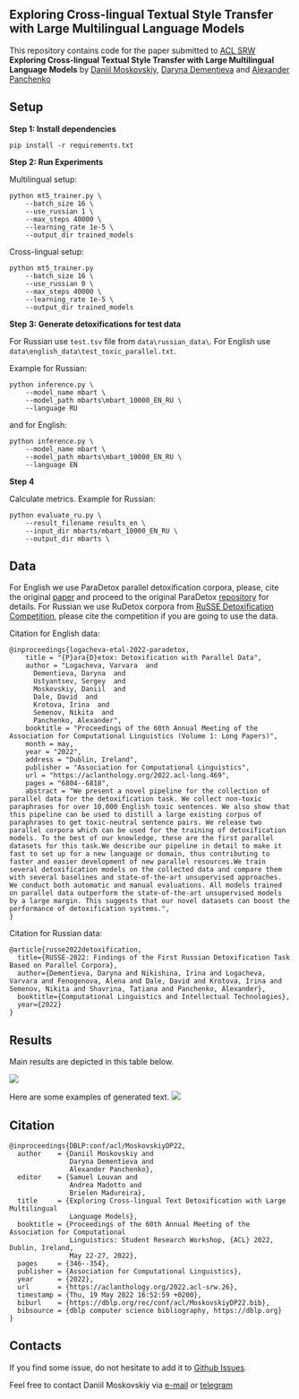 ## Exploring Cross-lingual Textual Style Transfer with Large Multilingual Language Models
This repository contains code for the paper submitted to [ACL SRW](https://sites.google.com/view/acl-srw-2022/home) **Exploring Cross-lingual Textual Style Transfer with Large Multilingual Language Models**
by [Daniil Moskovskiy](mailto:daniil.moskovskiy@skoltech.ru), [Daryna Dementieva](mailto:daryna.dementieva@skoltech.ru) and [Alexander Panchenko](mailto:a.panchenko@skoltech.ru)

## Setup

**Step $1$: Install dependencies**

```
pip install -r requirements.txt
```

**Step $2$: Run Experiments**

Multilingual setup:

```
python mt5_trainer.py \
    --batch_size 16 \
    --use_russian 1 \
    --max_steps 40000 \
    --learning_rate 1e-5 \
    --output_dir trained_models 
```

Cross-lingual setup:

```
python mt5_trainer.py
    --batch_size 16 \
    --use_russian 0 \
    --max_steps 40000 \
    --learning_rate 1e-5 \
    --output_dir trained_models 
```

**Step $3$: Generate detoxifications for test data**

For Russian use `test.tsv` file from `data\russian_data\`. For English use `data\english_data\test_toxic_parallel.txt`.

Example for Russian:
``` 
python inference.py \
    --model_name mbart \
    --model_path mbarts\mbart_10000_EN_RU \
    --language RU
```

and for English:

```
python inference.py \
    --model_name mbart \
    --model_path mbarts\mbart_10000_EN_RU \
    --language EN
```


**Step $4$**

Calculate metrics. Example for Russian:

```
python evaluate_ru.py \
    --result_filename results_en \
    --input_dir mbarts/mbart_10000_EN_RU \
    --output_dir mbarts \
```


## Data

For English we use ParaDetox parallel detoxification corpora, please, cite the original [paper](https://aclanthology.org/2022.acl-long.469/) and proceed to the original ParaDetox [repository](https://github.com/skoltech-nlp/paradetox) for details. For Russian we use RuDetox corpora from [RuSSE Detoxification Competition](https://russe.nlpub.org/2022/tox/), please cite the competition if you are going to use the data.

Citation for English data:
```
@inproceedings{logacheva-etal-2022-paradetox,
    title = "{P}ara{D}etox: Detoxification with Parallel Data",
    author = "Logacheva, Varvara  and
      Dementieva, Daryna  and
      Ustyantsev, Sergey  and
      Moskovskiy, Daniil  and
      Dale, David  and
      Krotova, Irina  and
      Semenov, Nikita  and
      Panchenko, Alexander",
    booktitle = "Proceedings of the 60th Annual Meeting of the Association for Computational Linguistics (Volume 1: Long Papers)",
    month = may,
    year = "2022",
    address = "Dublin, Ireland",
    publisher = "Association for Computational Linguistics",
    url = "https://aclanthology.org/2022.acl-long.469",
    pages = "6804--6818",
    abstract = "We present a novel pipeline for the collection of parallel data for the detoxification task. We collect non-toxic paraphrases for over 10,000 English toxic sentences. We also show that this pipeline can be used to distill a large existing corpus of paraphrases to get toxic-neutral sentence pairs. We release two parallel corpora which can be used for the training of detoxification models. To the best of our knowledge, these are the first parallel datasets for this task.We describe our pipeline in detail to make it fast to set up for a new language or domain, thus contributing to faster and easier development of new parallel resources.We train several detoxification models on the collected data and compare them with several baselines and state-of-the-art unsupervised approaches. We conduct both automatic and manual evaluations. All models trained on parallel data outperform the state-of-the-art unsupervised models by a large margin. This suggests that our novel datasets can boost the performance of detoxification systems.",
}
```

Citation for Russian data:

```
@article{russe2022detoxification,
  title={RUSSE-2022: Findings of the First Russian Detoxification Task Based on Parallel Corpora},
  author={Dementieva, Daryna and Nikishina, Irina and Logacheva, Varvara and Fenogenova, Alena and Dale, David and Krotova, Irina and Semenov, Nikita and Shavrina, Tatiana and Panchenko, Alexander},
  booktitle={Computational Linguistics and Intellectual Technologies},
  year={2022}
}
```

## Results

Main results are depicted in this table below.
 
![](https://github.com/skoltech-nlp/multilingual_detox/blob/main/pics/main_table.png)

Here are some examples of generated text.
![](https://github.com/skoltech-nlp/multilingual_detox/blob/main/pics/generation.png)

## Citation

```
@inproceedings{DBLP:conf/acl/MoskovskiyDP22,
  author    = {Daniil Moskovskiy and
               Daryna Dementieva and
               Alexander Panchenko},
  editor    = {Samuel Louvan and
               Andrea Madotto and
               Brielen Madureira},
  title     = {Exploring Cross-lingual Text Detoxification with Large Multilingual
               Language Models},
  booktitle = {Proceedings of the 60th Annual Meeting of the Association for Computational
               Linguistics: Student Research Workshop, {ACL} 2022, Dublin, Ireland,
               May 22-27, 2022},
  pages     = {346--354},
  publisher = {Association for Computational Linguistics},
  year      = {2022},
  url       = {https://aclanthology.org/2022.acl-srw.26},
  timestamp = {Thu, 19 May 2022 16:52:59 +0200},
  biburl    = {https://dblp.org/rec/conf/acl/MoskovskiyDP22.bib},
  bibsource = {dblp computer science bibliography, https://dblp.org}
}
```

## Contacts

If you find some issue, do not hesitate to add it to [Github Issues](https://github.com/skoltech-nlp/multilingual_detox/issues).

Feel free to contact Daniil Moskovskiy via [e-mail](mailto:daniil.moskovskiy@skoltech.ru) or [telegram](t.me/etomoscow)
